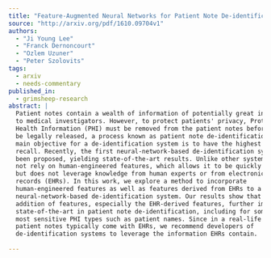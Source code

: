 ```yaml
---
title: "Feature-Augmented Neural Networks for Patient Note De-identification"
source: "http://arxiv.org/pdf/1610.09704v1"
authors:
  - "Ji Young Lee"
  - "Franck Dernoncourt"
  - "Ozlem Uzuner"
  - "Peter Szolovits"
tags:
  - arxiv
  - needs-commentary
published_in:
  - grimsheep-research
abstract: |
  Patient notes contain a wealth of information of potentially great interest
  to medical investigators. However, to protect patients' privacy, Protected
  Health Information (PHI) must be removed from the patient notes before they can
  be legally released, a process known as patient note de-identification. The
  main objective for a de-identification system is to have the highest possible
  recall. Recently, the first neural-network-based de-identification system has
  been proposed, yielding state-of-the-art results. Unlike other systems, it does
  not rely on human-engineered features, which allows it to be quickly deployed,
  but does not leverage knowledge from human experts or from electronic health
  records (EHRs). In this work, we explore a method to incorporate
  human-engineered features as well as features derived from EHRs to a
  neural-network-based de-identification system. Our results show that the
  addition of features, especially the EHR-derived features, further improves the
  state-of-the-art in patient note de-identification, including for some of the
  most sensitive PHI types such as patient names. Since in a real-life setting
  patient notes typically come with EHRs, we recommend developers of
  de-identification systems to leverage the information EHRs contain.
  
---
```

